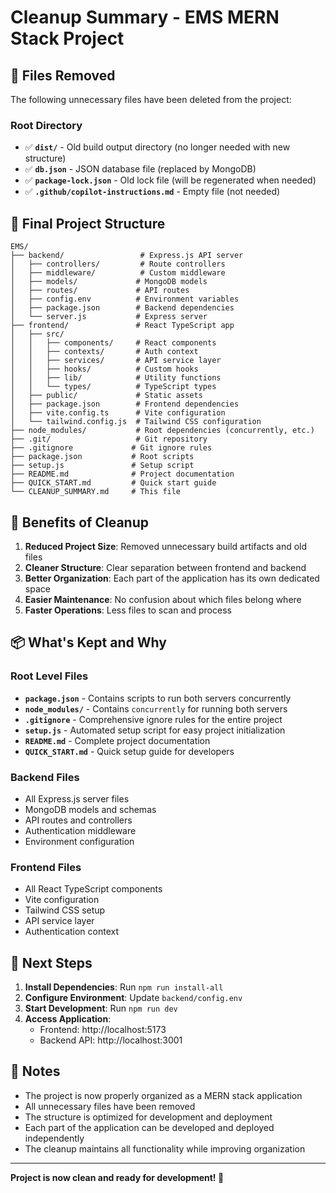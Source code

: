 # Cleanup Summary - EMS MERN Stack Project

## 🧹 Files Removed

The following unnecessary files have been deleted from the project:

### Root Directory
- ✅ **`dist/`** - Old build output directory (no longer needed with new structure)
- ✅ **`db.json`** - JSON database file (replaced by MongoDB)
- ✅ **`package-lock.json`** - Old lock file (will be regenerated when needed)
- ✅ **`.github/copilot-instructions.md`** - Empty file (not needed)

## 📁 Final Project Structure

```
EMS/
├── backend/                 # Express.js API server
│   ├── controllers/         # Route controllers
│   ├── middleware/          # Custom middleware
│   ├── models/             # MongoDB models
│   ├── routes/             # API routes
│   ├── config.env          # Environment variables
│   ├── package.json        # Backend dependencies
│   └── server.js           # Express server
├── frontend/               # React TypeScript app
│   ├── src/
│   │   ├── components/     # React components
│   │   ├── contexts/       # Auth context
│   │   ├── services/       # API service layer
│   │   ├── hooks/          # Custom hooks
│   │   ├── lib/            # Utility functions
│   │   └── types/          # TypeScript types
│   ├── public/             # Static assets
│   ├── package.json        # Frontend dependencies
│   ├── vite.config.ts      # Vite configuration
│   └── tailwind.config.js  # Tailwind CSS configuration
├── node_modules/           # Root dependencies (concurrently, etc.)
├── .git/                   # Git repository
├── .gitignore             # Git ignore rules
├── package.json           # Root scripts
├── setup.js               # Setup script
├── README.md              # Project documentation
├── QUICK_START.md         # Quick start guide
└── CLEANUP_SUMMARY.md     # This file
```

## 🎯 Benefits of Cleanup

1. **Reduced Project Size**: Removed unnecessary build artifacts and old files
2. **Cleaner Structure**: Clear separation between frontend and backend
3. **Better Organization**: Each part of the application has its own dedicated space
4. **Easier Maintenance**: No confusion about which files belong where
5. **Faster Operations**: Less files to scan and process

## 📦 What's Kept and Why

### Root Level Files
- **`package.json`** - Contains scripts to run both servers concurrently
- **`node_modules/`** - Contains `concurrently` for running both servers
- **`.gitignore`** - Comprehensive ignore rules for the entire project
- **`setup.js`** - Automated setup script for easy project initialization
- **`README.md`** - Complete project documentation
- **`QUICK_START.md`** - Quick setup guide for developers

### Backend Files
- All Express.js server files
- MongoDB models and schemas
- API routes and controllers
- Authentication middleware
- Environment configuration

### Frontend Files
- All React TypeScript components
- Vite configuration
- Tailwind CSS setup
- API service layer
- Authentication context

## 🚀 Next Steps

1. **Install Dependencies**: Run `npm run install-all`
2. **Configure Environment**: Update `backend/config.env`
3. **Start Development**: Run `npm run dev`
4. **Access Application**:
   - Frontend: http://localhost:5173
   - Backend API: http://localhost:3001

## 📝 Notes

- The project is now properly organized as a MERN stack application
- All unnecessary files have been removed
- The structure is optimized for development and deployment
- Each part of the application can be developed and deployed independently
- The cleanup maintains all functionality while improving organization

---

**Project is now clean and ready for development! 🎉**
